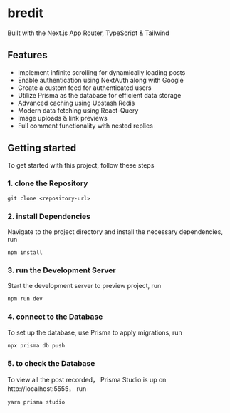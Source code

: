 # bredit

Built with the Next.js App Router, TypeScript & Tailwind

## Features
* Implement infinite scrolling for dynamically loading posts
* Enable authentication using NextAuth along with Google
* Create a custom feed for authenticated users
* Utilize Prisma as the database for efficient data storage
* Advanced caching using Upstash Redis
* Modern data fetching using React-Query
* Image uploads & link previews
* Full comment functionality with nested replies

## Getting started
To get started with this project, follow these steps

### 1. clone the Repository
```
git clone <repository-url>
```
### 2. install Dependencies
Navigate to the project directory and install the necessary dependencies, run
```
npm install
```
### 3. run the Development Server
Start the development server to preview project, run
```
npm run dev
```
### 4. connect to the Database
To set up the database, use Prisma to apply migrations, run
```
npx prisma db push
```

### 5. to check the Database
To view all the post recorded， Prisma Studio is up on http://localhost:5555， run
```
yarn prisma studio
```
